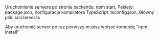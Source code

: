 Uruchomienie serwera po stronie backendu: npm start,
Pakiety: package.json,
Konfiguracja kompilatora TypeScript: tsconfig.json,
Główny plik: src/server.ts

Aby uruchomić serwer po raz pierwszy musisz wpisać komendę "npm install"

